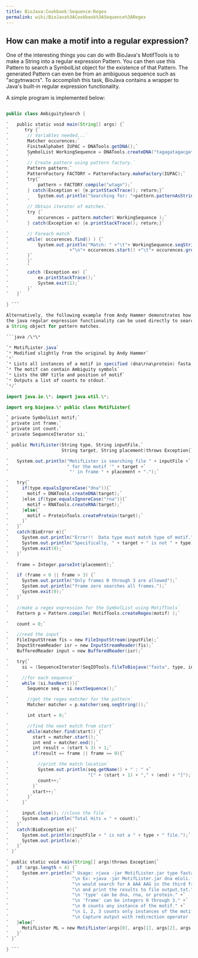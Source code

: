```yaml
---
title: BioJava:Cookbook:Sequence:Regex
permalink: wiki/BioJava%3ACookbook%3ASequence%3ARegex
---
```


How can make a motif into a regular expression?
-----------------------------------------------

One of the interesting things you can do with BioJava's MotifTools is to
make a String into a regular expression Pattern. You can then use this
Pattern to search a SymbolList object for the existence of that Pattern.
The generated Pattern can even be from an ambiguous sequence such as
"acgytnwacrs". To accomplish this task, BioJava contains a wrapper to
Java's built-in regular expression functionality.

A simple program is implemented below:

```java // Biojava imports import org.biojava.bio.\*;

public class AmbiguitySearch {

`   public static void main(String[] args) {`  
`      try {`  
`       // Variables needed...`  
`       Matcher occurences;`  
`       FiniteAlphabet IUPAC = DNATools.getDNA();`  
`       SymbolList WorkingSequence = DNATools.createDNA("tagagatagacgatagc");`  
`       `  
`       // Create pattern using pattern factory.`  
`       Pattern pattern;`  
`       PatternFactory FACTORY = PatternFactory.makeFactory(IUPAC);`  
`       try{`  
`           pattern = FACTORY.compile("wtagn");`  
`       } catch(Exception e) {e.printStackTrace(); return;}`  
`           System.out.println("Searching for: "+pattern.patternAsString());`  
`       `  
`       // Obtain iterator of matches.`  
`       try {`  
`           occurences = pattern.matcher( WorkingSequence );`  
`       } catch(Exception e) {e.printStackTrace(); return;}`

`       // Foreach match`  
`       while( occurences.find() ) {`  
`           System.out.println("Match: " +"\t"+ WorkingSequence.seqString() `  
`                       +"\n"+ occurences.start() +"\t"+ occurences.group().seqString());`  
`       }`  
`       }`  
`       `  
`       catch (Exception ex) {`  
`           ex.printStackTrace();`  
`           System.exit(1);`  
`       }`  
`   }`

} ```

Alternatively, the following example from Andy Hammer demonstrates how
the java regular expression functionality can be used directly to search
a String object for pattern matches.

```java /\*\*

`* MotifLister.java`  
`* Modified slightly from the original by Andy Hammer`  
`*`  
`* Lists all instances of a motif in specified (dna\rna\protein) fasta file.`  
`* The motif can contain Ambiguity symbols`  
`* Lists the ORF title and position of motif`  
`* Outputs a list of counts to stdout.`  
`*/`

import java.io.\*; import java.util.\*;

import org.biojava.\* public class MotifLister{

` private SymbolList motif;`  
` private int frame;`  
` private int count;`  
` private SequenceIterator si;`

` public MotifLister(String type, String inputFile,`  
`                    String target, String placement)throws Exception{`

`   System.out.println("MotifLister is searching file " + inputFile +`  
`                      " for the motif '" + target +`  
`                       "' in frame " + placement + ".");`

`   try{`  
`     if(type.equalsIgnoreCase("dna")){`  
`       motif = DNATools.createDNA(target);`  
`     }else if(type.equalsIgnoreCase("rna")){`  
`       motif = RNATools.createRNA(target);`  
`     }else{`  
`       motif = ProteinTools.createProtein(target);`  
`     }`  
`   }`  
`   catch(BioError e){`  
`     System.out.println("Error!!  Data type must match type of motif.");`  
`     System.out.println("Specifically, " + target + " is not " + type);`  
`     System.exit(0);`  
`   }`

`   frame = Integer.parseInt(placement);`

`   if (frame < 0 || frame > 3) {`  
`     System.out.println("Only frames 0 through 3 are allowed");`  
`     System.out.println("frame zero searches all frames.");`  
`     System.exit(0);`  
`   }`

`   //make a regex expression for the SymbolList using MotifTools`  
`   Pattern p = Pattern.compile( MotifTools.createRegex(motif) );`

`   count = 0;`

`   //read the input`  
`   FileInputStream fis = new FileInputStream(inputFile);`  
`   InputStreamReader isr = new InputStreamReader(fis);`  
`   BufferedReader input = new BufferedReader(isr);`

`   try{`  
`     si = (SequenceIterator)SeqIOTools.fileToBiojava("fasta", type, input);`

`     //for each sequence`  
`     while (si.hasNext()){`  
`       Sequence seq = si.nextSequence();`

`       //get the regex matcher for the pattern`  
`       Matcher matcher = p.matcher(seq.seqString());`

`       int start = 0;`

`       //find the next match from start`  
`       while(matcher.find(start)) {`  
`         start = matcher.start();`  
`         int end = matcher.end();`  
`         int result = (start % 3) + 1;`  
`         if(result == frame || frame == 0){`

`           //print the match location`  
`           System.out.println(seq.getName() + " : " +`  
`                              "[" + (start + 1) + "," + (end) + "]");`  
`           count++;`  
`         }`  
`         start++;`  
`       }`  
`     }`

`     input.close(); //close the file`  
`     System.out.println("Total Hits = " + count);`  
`   }`  
`   catch(BioException e){`  
`     System.out.println(inputFile + " is not a " + type + " file.");`  
`     System.out.println(e);`  
`   }`  
` }`

` public static void main(String[] args)throws Exception{`  
`   if (args.length < 4) {`  
`     System.err.println(" Usage: >java -jar MotifLister.jar type fastaFile motif frame" +`  
`                        "\n Ex: >java -jar MotifLister.jar dna eColi.fasta AAAAAAG 3 > output.txt" +`  
`                        "\n would search for A AAA AAG in the third frame in dna file eColi.fasta" +`  
`                        "\n and print the results to file output.txt." +`  
`                        "\n 'type' can be dna, rna, or protein." +`  
`                        "\n 'frame' can be integers 0 through 3." +`  
`                        "\n 0 counts any instance of the motif." +`  
`                        "\n 1, 2, 3 counts only instances of the motif in the specified frame." +`  
`                        "\n Capture output with redirection operator '>'.");`  
`   }else{`  
`     MotifLister ML = new MotifLister(args[0], args[1], args[2], args[3]);`  
`   }`  
` }`

} ```
